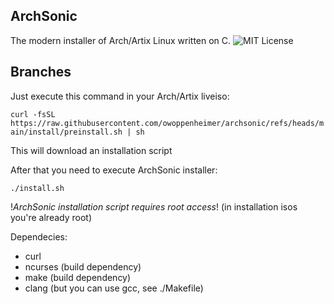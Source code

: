## ArchSonic

The modern installer of Arch/Artix Linux written on C.
![MIT License](LICENSE)

## Branches

Just execute this command in your Arch/Artix liveiso:

`curl -fsSL https://raw.githubusercontent.com/owoppenheimer/archsonic/refs/heads/main/install/preinstall.sh | sh`

This will download an installation script


After that you need to execute ArchSonic installer:

`./install.sh`

!*ArchSonic installation script requires root access*! (in installation isos you're already root)

Dependecies:
- curl
- ncurses (build dependency)
- make (build dependency)
- clang (but you can use gcc, see ./Makefile)
